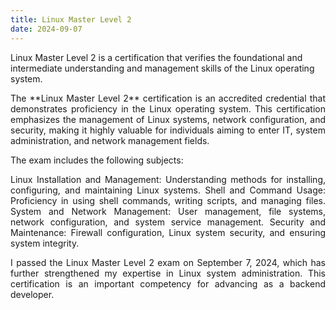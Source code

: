```yaml
---
title: Linux Master Level 2
date: 2024-09-07
---
```


Linux Master Level 2 is a certification that verifies the foundational and intermediate understanding and management skills of the Linux operating system.

<!--more-->
<div style="text-align: justify;">
The **Linux Master Level 2** certification is an accredited credential that demonstrates proficiency in the Linux operating system. This certification emphasizes the management of Linux systems, network configuration, and security, making it highly valuable for individuals aiming to enter IT, system administration, and network management fields.

The exam includes the following subjects:

Linux Installation and Management: Understanding methods for installing, configuring, and maintaining Linux systems.
Shell and Command Usage: Proficiency in using shell commands, writing scripts, and managing files.
System and Network Management: User management, file systems, network configuration, and system service management.
Security and Maintenance: Firewall configuration, Linux system security, and ensuring system integrity.

I passed the Linux Master Level 2 exam on September 7, 2024, which has further strengthened my expertise in Linux system administration. This certification is an important competency for advancing as a backend developer.</div>